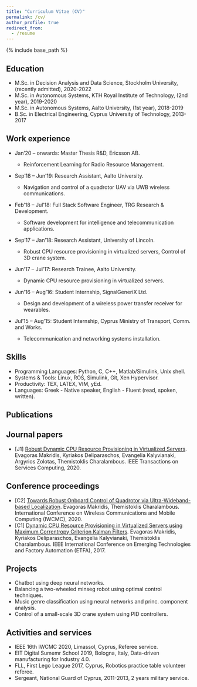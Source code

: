 ```yaml
---
title: "Curriculum Vitae (CV)"
permalink: /cv/
author_profile: true
redirect_from:
  - /resume
---
```


{% include base_path %}

Education
------
* M.Sc. in Decision Analysis and Data Science, Stockholm University, (recently admitted), 2020-2022
* M.Sc. in Autonomous Systems, KTH Royal Institute of Technology, (2nd year), 2019-2020
* M.Sc. in Autonomous Systems, Aalto University, (1st year), 2018-2019
* B.Sc. in Electrical Engineering, Cyprus University of Technology, 2013-2017

Work experience
------
* Jan’20 – onwards: Master Thesis R&D, Ericsson AB.
  * Reinforcement Learning for Radio Resource Management.

* Sep’18 – Jun’19: Research Assistant, Aalto University.
  * Navigation and control of a quadrotor UAV via UWB wireless communications.

* Feb’18 – Jul’18: Full Stack Software Engineer, TRG Research & Development.
  * Software development for intelligence and telecommunication applications.

* Sep’17 – Jan’18: Research Assistant, University of Lincoln.
  * Robust CPU resource provisioning in virtualized servers, Control of 3D crane system.

* Jun’17 – Jul’17: Research Trainee, Aalto University.
  * Dynamic CPU resource provisioning in virtualized servers.

* Jun’16 – Aug’16: Student Internship, SignalGeneriX Ltd.
  * Design and development of a wireless power transfer receiver for wearables.

* Jul’15 – Aug’15: Student Internship, Cyprus Ministry of Transport, Comm. and Works.
  * Telecommunication and networking systems installation.
  
Skills
------
+ Programming Languages: Python, C, C++, Matlab/Simulink, Unix shell.
+ Systems & Tools: Linux, ROS, Simulink, Git, Xen Hypervisor.
+ Productivity: TEX, LATEX, VIM, yEd.
+ Languages: Greek - Native speaker, English - Fluent (read, spoken, written).

Publications
------

Journal papers
------
- [J1] [Robust Dynamic CPU Resource Provisioning in Virtualized Servers](https://ieeexplore.ieee.org/abstract/document/8960454).
Evagoras Makridis, Kyriakos Deliparaschos, Evangelia Kalyvianaki, Argyrios Zolotas, Themistoklis Charalambous.
IEEE Transactions on Services Computing, 2020.

Conference proceedings
------
- [C2] [Towards Robust Onboard Control of Quadrotor via Ultra-Wideband-based Localization](https://www.researchgate.net/profile/Evagoras_Makridis/publication/341044037_Towards_Robust_Onboard_Control_for_Quadrotors_via_Ultra-Wideband-based_Localization/links/5eaab56192851cb26766e74a/Towards-Robust-Onboard-Control-for-Quadrotors-via-Ultra-Wideband-based-Localization.pdf).
Evagoras Makridis, Themistoklis Charalambous.
International Conference on Wireless Communications and Mobile Computing (IWCMC), 2020.
- [C1] [Dynamic CPU Resource Provisioning in Virtualized Servers using Maximum Correntropy Criterion Kalman Filters](https://ieeexplore.ieee.org/abstract/document/8247677).
Evagoras Makridis, Kyriakos Deliparaschos, Evangelia Kalyvianaki, Themistoklis Charalambous.
IEEE International Conference on Emerging Technologies and Factory Automation (ETFA), 2017.
  
Projects
------
+ Chatbot using deep neural networks.
+ Balancing a two-wheeled minseg robot using optimal control techniques. 
+ Music genre classification using neural networks and princ. component analysis.
+ Control of a small-scale 3D crane system using PID controllers.
  
Activities and services
------
+ IEEE 16th IWCMC 2020, Limassol, Cyprus, Referee service.
+ EIT Digital Sumemr School 2019, Bologna, Italy, Data-driven manufacturing for Industry 4.0.
+ FLL, First Lego League 2017, Cyprus, Robotics practice table volunteer referee.
+ Sergeant, National Guard of Cyprus, 2011-2013, 2 years military service.

